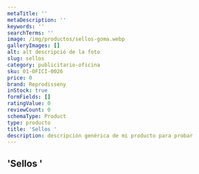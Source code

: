 ```yaml
---
metaTitle: ''
metaDescription: ''
keywords: ''
searchTerms: ''
image: /img/productos/sellos-goma.webp
galleryImages: []
alt: alt descripció de la foto
slug: sellos
category: publicitario-oficina
sku: 01-OFICI-0026
price: 0
brand: Reprodisseny
inStock: true
formFields: []
ratingValue: 0
reviewCount: 0
schemaType: Product
type: producto
title: 'Sellos '
description: descripción genérica de mi producto para probar
---
```

## 'Sellos '
